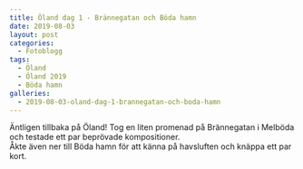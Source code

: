 ```yaml
---
title: Öland dag 1 - Brännegatan och Böda hamn
date: 2019-08-03
layout: post
categories:
  - Fotoblogg
tags:
  - Öland
  - Öland 2019
  - Böda hamn
galleries:
  - 2019-08-03-oland-dag-1-brannegatan-och-boda-hamn
---
```


Äntligen tillbaka på Öland! Tog en liten promenad på Brännegatan i Melböda och testade ett par beprövade kompositioner.  
Åkte även ner till Böda hamn för att känna på havsluften och knäppa ett par kort.
